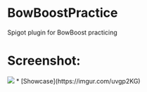 # BowBoostPractice
Spigot plugin for BowBoost practicing

# Screenshot:
<img src="https://imgur.com/DEPYxpe.png">
 * [Showcase](https://imgur.com/uvgp2KG)